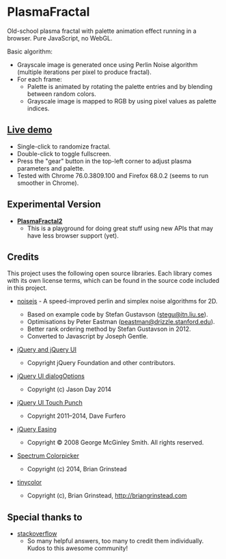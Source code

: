 # PlasmaFractal
Old-school plasma fractal with palette animation effect running in a browser. Pure JavaScript, no WebGL.

Basic algorithm:
- Grayscale image is generated once using Perlin Noise algorithm (multiple iterations per pixel to produce fractal).
- For each frame:
  - Palette is animated by rotating the palette entries and by blending between random colors.
  - Grayscale image is mapped to RGB by using pixel values as palette indices.

## [Live demo](https://zett42.github.io/PlasmaFractal/)
- Single-click to randomize fractal.
- Double-click to toggle fullscreen.
- Press the "gear" button in the top-left corner to adjust plasma parameters and palette.
- Tested with Chrome 76.0.3809.100 and Firefox 68.0.2 (seems to run smoother in Chrome).

## Experimental Version
- [**PlasmaFractal2**](https://github.com/zett42/PlasmaFractal2)
  - This is a playground for doing great stuff using new APIs that may have less browser support (yet).

## Credits
This project uses the following open source libraries. Each library comes with its own license terms, which can be found in the source code included in this project.

- [noisejs](https://github.com/josephg/noisejs) - A speed-improved perlin and simplex noise algorithms for 2D. 
  - Based on example code by Stefan Gustavson (stegu@itn.liu.se). 
  - Optimisations by Peter Eastman (peastman@drizzle.stanford.edu). 
  - Better rank ordering method by Stefan Gustavson in 2012. 
  - Converted to Javascript by Joseph Gentle. 

- [jQuery and jQuery UI](https://jquery.org/) 
  - Copyright jQuery Foundation and other contributors. 
  
- [jQuery UI dialogOptions](https://github.com/jasonday/jQuery-UI-Dialog-extended)
  - Copyright (c) Jason Day 2014
  
- [jQuery UI Touch Punch](http://touchpunch.furf.com/)
  - Copyright 2011–2014, Dave Furfero

- [jQuery Easing](http://gsgd.co.uk/sandbox/jquery/easing/)
  - Copyright © 2008 George McGinley Smith. All rights reserved.

- [Spectrum Colorpicker](http://briangrinstead.com)
  - Copyright (c) 2014, Brian Grinstead 

- [tinycolor](https://github.com/bgrins/TinyColor)
  - Copyright (c), Brian Grinstead, http://briangrinstead.com

## Special thanks to
- [stackoverflow](https://stackoverflow.com)
  - So many helpful answers, too many to credit them individually. Kudos to this awesome community!
